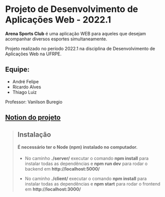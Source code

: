 # **Projeto de Desenvolvimento de Aplicações Web - 2022.1**

**Arena Sports Club** é uma aplicação WEB para aqueles que desejam acompanhar diversos esportes simultaneamente.

Projeto realizado no período 2022.1 na disciplina de Desenvolvimento de Aplicações Web na UFRPE.

## **Equipe:**

- André Felipe
- Ricardo Alves
- Thiago Luiz

Professor: Vanilson Buregio

## [Notion do projeto](https://mini-earl-2a4.notion.site/Arena-Sports-Club-a3b396bb8fc346d38674615e2ac0fee1)

> ## **Instalação**
>
> #### É necessário ter o **Node (npm)** instalado no computador.
>
> - No caminho **./server/** executar o comando **npm install** para instalar todas as dependências e **npm run dev** para rodar o backend em **http://localhost:5000/**
>
> - No caminho **./client/** executar o comando **npm install** para instalar todas as dependências e **npm start** para rodar o frontend em **http://localhost:3000/**
